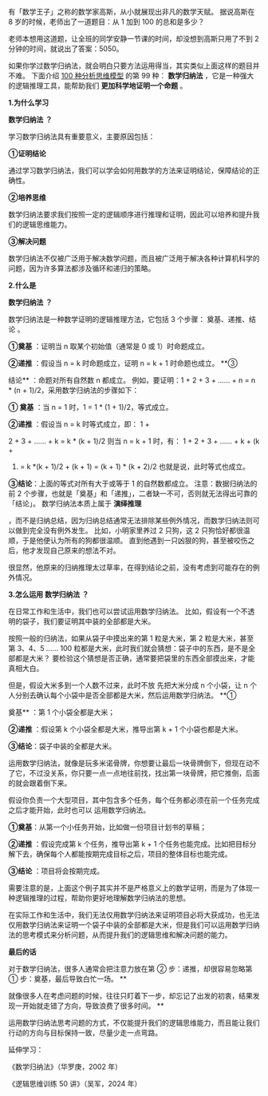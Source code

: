 有「数学王子」之称的数学家高斯，从小就展现出非凡的数学天赋。  据说高斯在 8 岁的时候，老师出了一道题目：从 1 加到 100 的总和是多少？

老师本想用这道题，让全班的同学安静一节课的时间，却没想到高斯只用了不到 2 分钟的时间，就说出了答案：5050。

如果你学过数学归纳法，就会明白只要方法运用得当，其实类似上面这样的题目并不难。  下面介绍 [100 种分析思维模型](https://mp.weixin.qq.com/mp/appmsgalbum?__biz=MzA4ODE2OTIxMw==&action=getalbum&album_id=1701638273011351554#wechat_redirect) 的第 99 种： **数学归纳法** ，它是一种强大的逻辑推理工具，能帮助我们 **更加科学地证明一个命题** 。

**1.为什么学习**

**数学归纳法** **？**

 学习数学归纳法具有重要意义，主要原因包括： 

**①证明结论**

通过学习数学归纳法，我们可以学会如何用数学的方法来证明结论，保障结论的正确性。 

**②培养思维**

数学归纳法要求我们按照一定的逻辑顺序进行推理和证明，因此可以培养和提升我们的逻辑思维能力。 

**③解决问题**

数学归纳法不仅被广泛用于解决数学问题，而且被广泛用于解决各种计算机科学的问题，因为许多算法都涉及循环和递归的策略。

**2.什么是**

**数学归纳法** **？**

 数学归纳法是一种数学证明的逻辑推理方法，它包括 3 个步骤：  奠基、递推、结论  。 

**①奠基** ：证明当 n 取某个初始值（通常是 0 或 1）时命题成立。 

**②递推** ：假设当 n = k 时命题成立，证明 n = k + 1 时命题也成立。  **③

结论** ：命题对所有自然数 n 都成立。  例如，要证明：1 + 2 + 3 + …… + n = n * (n + 1)/2，采用数学归纳法的步骤如下：

**① 奠基** ：当 n = 1 时，1 = 1 * (1 + 1)/2，等式成立。 

**②递推** ：假设当 n = k 时等式成立，即：  1 +

2 + 3 + …… + k = k * (k + 1)/2  则当 n = k + 1 时，有：  1 + 2 + 3 + …… + k + (k +

1) = k *(k + 1)/2 + (k + 1) = (k + 1) * (k + 2)/2  也就是说，此时等式也成立。 

**③结论**：上面的等式对所有大于或等于 1 的自然数都成立。  注意：数据归纳法的前 2 个步骤，也就是「奠基」和「递推」，二者缺一不可，否则就无法得出可靠的「结论」。  数学归纳法本质上属于 **演绎推理**

，而不是归纳总结，因为归纳总结通常无法排除某些例外情况，而数学归纳法则可以做到完全没有例外发生。  比如，小明家里养过 2 只狗，这 2 只狗恰好都很温顺，于是他便认为所有的狗都很温顺。  直到他遇到一只凶狠的狗，甚至被咬伤之后，他才发现自己原来的想法不对。

很显然，他原来的归纳推理太过草率，在得到结论之前，没有考虑到可能存在的例外情况。

**3.怎么运用** **数学归纳法** **？**

在日常工作和生活中，我们也可以尝试运用数学归纳法。  比如，假设有一个不透明的袋子，我们要证明其中装的全部都是大米。

按照一般的归纳法，如果从袋子中摸出来的第 1 粒是大米，第 2 粒是大米，甚至第 3、4、5 …… 100 粒都是大米，此时我们就会猜想：袋子中的东西，是不是全部都是大米？  要检验这个猜想是否正确，通常要把袋里的东西全部摸出来，才能真相大白。

但是，假设大米多到一个人数不过来，此时不放  先把大米分成 n 个小袋，让 n 个人分别去确认每个小袋中是否全部都是大米，然后运用数学归纳法。  **①

奠基** ：第 1 个小袋全都是大米； 

**②递推** ：假设第 k 个小袋全都是大米，推导出第 k + 1 个小袋也都是大米。 

**③结论**：袋子中装的全都是大米。

运用数学归纳法，就像是玩多米诺骨牌，你想要让最后一块骨牌倒下，但现在动不了它，不过没关系，你只要一点一点地往前找，找出第一块骨牌，把它推倒，后面的就会跟着倒下来。

假设你负责一个大型项目，其中包含多个任务，每个任务都必须在前一个任务完成之后才能开始，此时也可以  运用数学归纳法。 

**①奠基**：从第一个小任务开始，比如做一份项目计划书的草稿； 

**②递推** ：假设完成第 k 个任务，推导出第 k + 1 个任务也能完成。比如把目标分解下去，确保每个人都能按期完成目标之后，项目的整体目标也能完成。 

**③结论** ：项目将会按期完成。

需要注意的是，上面这个例子其实并不是严格意义上的数学证明，而是为了体现一种逻辑推理的过程，帮助你更好地理解数学归纳法的思想。

在实际工作和生活中，我们无法仅用数学归纳法来证明项目必将大获成功，也无法仅用数学归纳法来证明一个袋子中装的全部都是大米，但是我们可以运用数学归纳法的思考模式来分析问题，从而提升我们的逻辑思维和解决问题的能力。

**最后的话**

 

对于数学归纳法，很多人通常会把注意力放在第 ② 步：递推，却很容易忽略第 ① 步：奠基，最后导致白忙一场。  **

就像很多人在考虑问题的时候，往往只盯着下一步，却忘记了出发的初衷，结果发现一开始就走错了方向，导致浪费了很多时间。  **

运用数学归纳法思考问题的方式，不仅能提升我们的逻辑思维能力，而且能让我们行动的方向与目标保持一致，尽量少走一点弯路。  

延伸学习：

《数学归纳法》（华罗庚，2002 年）  

《逻辑思维训练 50 讲》（吴军，2024 年） 